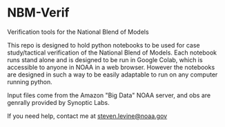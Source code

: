 # NBM-Verif
Verification tools for the National Blend of Models

This repo is designed to hold python notebooks to be used for case study/tactical verification of the National Blend of Models.
Each notebook runs stand alone and is designed to be run in Google Colab, which is accessible to anyone in NOAA in a web browser.
However the notebooks are designed in such a way to be easily adaptable to run on any computer running python.

Input files come from the Amazon "Big Data" NOAA server, and obs are genrally provided by Synoptic Labs.

If you need help, contact me at steven.levine@noaa.gov
